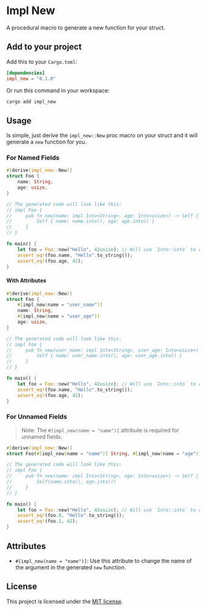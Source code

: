 # Impl New
A procedural macro to generate a new function for your struct.

## Add to your project
Add this to your `Cargo.toml`:
```toml
[dependencies]
impl_new = "0.1.0"
```
Or run this command in your workspace:
```bash
cargo add impl_new
```

## Usage
Is simple, just derive the `impl_new::New` proc macro on your struct and it will generate a `new` function for you.

### For Named Fields

```rust
#[derive(impl_new::New)]
struct Foo {
    name: String,
    age: usize,
}

// The generated code will look like this:
// impl Foo {
//     pub fn new(name: impl Into<String>, age: Into<usize>) -> Self {
//         Self { name: name.into(), age: age.into() }
//     }
// }

fn main() {
    let foo = Foo::new("Hello", 42usize); // Will use `Into::into` to convert the arguments to the fields types.
    assert_eq!(foo.name, "Hello".to_string());
    assert_eq!(foo.age, 42);
}
```

#### With Attributes

```rust
#[derive(impl_new::New)]
struct Foo {
    #[impl_new(name = "user_name")]
    name: String,
    #[impl_new(name = "user_age")]
    age: usize,
}

// The generated code will look like this:
// impl Foo {
//     pub fn new(user_name: impl Into<String>, user_age: Into<usize>) -> Self {
//         Self { name: user_name.into(), age: user_age.into() }
//     }
// }

fn main() {
    let foo = Foo::new("Hello", 42usize); // Will use `Into::into` to convert the arguments to the fields types.
    assert_eq!(foo.name, "Hello".to_string());
    assert_eq!(foo.age, 42);
}
```


### For Unnamed Fields
> Note: The `#[impl_new(name = "name")]` attribute is required for unnamed fields.

```rust
#[derive(impl_new::New)]
struct Foo(#[impl_new(name = "name")] String, #[impl_new(name = "age")] usize);

// The generated code will look like this:
// impl Foo {
//     pub fn new(name: impl Into<String>, age: Into<usize>) -> Self {
//         Self(name.into(), age.into())
//     }
// }

fn main() {
    let foo = Foo::new("Hello", 42usize); // Will use `Into::into` to convert the arguments to the fields types.
    assert_eq!(foo.0, "Hello".to_string());
    assert_eq!(foo.1, 42);
}
```

## Attributes
- `#[impl_new(name = "name")]`: Use this attribute to change the name of the argument in the generated `new` function.

## License
This project is licensed under the [MIT license](https://opensource.org/license/mit/).


